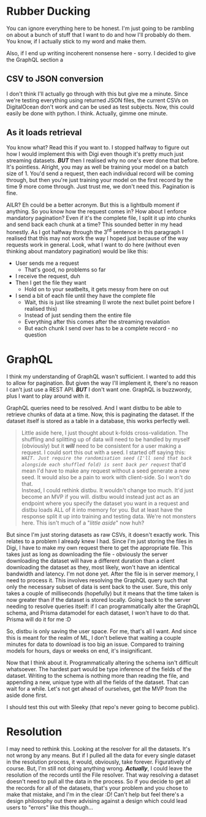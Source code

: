 # Rubber Ducking
You can ignore everything here to be honest. I'm just going to be rambling on about a bunch of stuff that I want to do and how I'll probably do them. You know, if I actually stick to my word and make them.

Also, if I end up writing incoherent nonsense here - sorry. I decided to give the GraphQL section a

## CSV to JSON conversion
I don't think I'll actually go through with this but give me a minute. Since we're testing everything using returned JSON files, the current CSVs on DigitalOcean don't work and can be used as test subjects. Now, this could easily be done with python. I think. Actually, gimme one minute. 

## As it loads retrieval
You know what? Read this if you want to. I stopped halfway to figure out how I would implement this with Digi even though it's pretty much just streaming datasets. **_BUT_** then I realised why no one's ever done that before. It's pointless. Alright, you may as well be training your model on a batch size of 1. You'd send a request, then each individual record will be coming through, but then you're just training your model on the first record by the time 9 more come through. Just trust me, we don't need this. Pagination is fine.

AILR? Eh could be a better acronym. But this is a lightbulb moment if anything. So you know how the request comes in? How about I enforce mandatory pagination? Even if it's the complete file, I split it up into chunks and send back each chunk at a time? This sounded better in my head honestly. As I got halfway through the 3<sup>rd</sup> sentence in this paragraph I realised that this may not work the way I hoped just because of the way requests work in general. Look, what I want to do here (without even thinking about mandatory pagination) would be like this:
+ User sends me a request
    + That's good, no problems so far
+ I receive the request, duh
+ Then I get the file they want
    + Hold on to your seatbelts, it gets messy from here on out
+ I send a bit of each file until they have the complete file
    + Wait, this is just like streaming (I wrote the next bullet point before I realised this)
    + Instead of just sending them the entire file
    + Everything after this comes after the streaming revalation
    + But each chunk I send over has to be a complete record - no question

# GraphQL
I think my understanding of GraphQL wasn't sufficient. I wanted to add this to allow for pagination. But given the way I'll implement it, there's no reason I can't just use a REST API. **_BUT_** I don't want one. GraphQL is buzzwordy, plus I want to play around with it. 

GraphQL queries need to be resolved. And I want distbu to be able to retrieve chunks of data at a time. Now, this is paginating the dataset. If the dataset itself is stored as a table in a database, this works perfectly well. 

> Little aside here, I just thought about k-folds cross-validation. The shuffling and splitting up of data will need to be handled by myself (obviously) but it **_will_** need to be consistent for a user making a request. I could sort this out with a seed. I started off saying this: _`WAIT. Just require the randomisation seed (I'll send that back alongside each shuffled fold) is sent back per request`_ that'd mean I'd have to make any request without a seed generate a new seed. It would also be a pain to work with client-side. So I won't do that.  
Instead, I could rethink distbu. It wouldn't change too much. It'd just become an MVP if you will. distbu would instead just act as an endpoint where you specify the dataset you want in a request and distbu loads ALL of it into memory for you. But at least have the response split it up into training and testing data. We're not monsters here. This isn't much of a "_little aside_" now huh?

But since I'm just storing datasets as raw CSVs, it doesn't exactly work. This relates to a problem I already knew I had. Since I'm just storing the files in Digi, I have to make my own request there to get the appropriate file. This takes just as long as downloading the file - obviously the server downloading the dataset will have a different duration than a client downloading the dataset as they, most likely, won't have an identical bandwidth and latency. I'm not done yet. After the file is in server memory, I need to process it. This involves resolving the GraphQL query such that only the necessary subset of data is sent back to the user. Sure, this only takes a couple of milliseconds (hopefully) but it means that the time taken is now greater than if the dataset is stored locally. Going back to the server needing to resolve queries itself: if I can programmatically alter the GraphQL schema, and Prisma datamodel for each dataset, I won't have to do that. Prisma will do it for me :D

So, distbu is only saving the user space. For me, that's all I want. And since this is meant for the realm of ML, I don't believe that waiting a couple minutes for data to download is too big an issue. Compared to training models for hours, days or weeks on end, it's insignificant.

Now that I think about it. Programmatically altering the schema isn't difficult whatsoever. The hardest part would be type inference of the fields of the dataset. Writing to the schema is nothing more than reading the file, and appending a new, unique type with all the fields of the dataset. That can wait for a while. Let's not get ahead of ourselves, get the MVP from the aside done first.

I should test this out with Sleeky (that repo's never going to become public).

# Resolution
I may need to rethink this. Looking at the resolver for all the datasets. It's not wrong by any means. But if I pulled all the data for every single dataset in the resolution process, it would, obviously, take forever. Figuratively of course. But, I'm still not doing anything wrong. **_Actually_**, I could leave the resolution of the records until the File resolver. That way resolving a dataset doesn't need to pull all the data in the process. So if you decide to get all the records for all of the datasets, that's your problem and you chose to make that mistake, and I'm in the clear :D! Can't help but feel there's a design philosophy out there advising against a design which could lead users to "errors" like this though...      